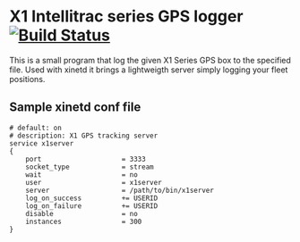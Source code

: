# X1 Intellitrac series GPS logger  [![Build Status](https://travis-ci.org/nfroidure/X1-GPS-Logger.png?branch=master)](https://travis-ci.org/nfroidure/X1-GPS-Logger)
This is a small program that log the given X1 Series GPS box to the specified file. Used with xinetd it brings a lightweigth server simply logging your fleet positions.

## Sample xinetd conf file
	# default: on
	# description: X1 GPS tracking server
	service x1server
	{
		port                    = 3333
		socket_type             = stream
		wait                    = no
		user                    = x1server
		server                  = /path/to/bin/x1server
		log_on_success          += USERID
		log_on_failure          += USERID
		disable                 = no
		instances               = 300
	}

